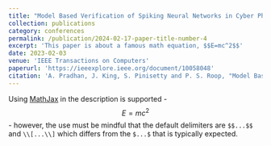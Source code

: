 ```yaml
---
title: "Model Based Verification of Spiking Neural Networks in Cyber Physical Systems"
collection: publications
category: conferences
permalink: /publication/2024-02-17-paper-title-number-4
excerpt: 'This paper is about a famous math equation, $$E=mc^2$$'
date: 2023-02-03
venue: 'IEEE Transactions on Computers'
paperurl: 'https://ieeexplore.ieee.org/document/10058048'
citation: 'A. Pradhan, J. King, S. Pinisetty and P. S. Roop, "Model Based Verification of Spiking Neural Networks in Cyber Physical Systems," in IEEE Transactions on Computers, vol. 72, no. 9, pp. 2426-2439'
---
```


Using [MathJax](https://www.mathjax.org/) in the description is supported - $$E=mc^2$$ - however, the use must be mindful that the default delimiters are `$$...$$` and `\\[...\\]` which differs from the `$...$` that is typically expected.
